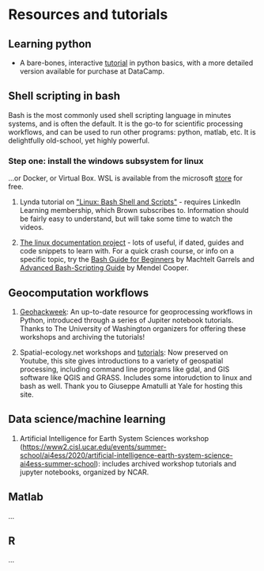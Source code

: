# Resources and tutorials

## Learning python
* A bare-bones, interactive [tutorial](https://www.learnpython.org/) in python basics, with a more detailed version available for purchase at DataCamp.

## Shell scripting in bash
Bash is the most commonly used shell scripting language in minutes systems, and is often the default.  It is the go-to for scientific processing workflows, and can be used to run other programs: python, matlab, etc. It is delightfully old-school, yet highly powerful.

### Step one: install the windows subsystem for linux
...or Docker, or Virtual Box. WSL is available from the microsoft [store](https://docs.microsoft.com/en-us/windows/wsl/install-win10) for free.

1. Lynda tutorial on ["Linux: Bash Shell and Scripts"](https://www.linkedin.com/learning/linux-bash-shell-and-scripts/) - requires LinkedIn Learning membership, which Brown subscribes to. Information should be fairly easy to understand, but will take some time to watch the videos.

2. [The linux documentation project](http://tldp.org/guides.html) - lots of useful, if dated, guides and code snippets to learn with. For a quick crash course, or info on a specific topic, try the [Bash Guide for Beginners](http://tldp.org/LDP/Bash-Beginners-Guide/html/index.html) by Machtelt Garrels and [Advanced Bash-Scripting Guide](http://tldp.org/LDP/abs/html/) by Mendel Cooper.

## Geocomputation workflows

1. [Geohackweek](https://geohackweek.github.io/): An up-to-date resource for geoprocessing workflows in Python, introduced through a series of Jupiter notebook tutorials. Thanks to The University of Washington organizers for offering these workshops and archiving the tutorials!

2. Spatial-ecology.net workshops and [tutorials](http://spatial-ecology.net/dokuwiki/doku.php): Now preserved on Youtube, this site gives introductions to a variety of geospatial processing, including command line programs like gdal, and GIS software like QGIS and GRASS. Includes some intorudction to linux and bash as well. Thank you to Giuseppe Amatulli at Yale for hosting this site.

## Data science/machine learning

1. Artificial Intelligence for Earth System Sciences workshop (https://www2.cisl.ucar.edu/events/summer-school/ai4ess/2020/artificial-intelligence-earth-system-science-ai4ess-summer-school): includes archived workshop tutorials and jupyter notebooks, organized by NCAR.

## Matlab
...

## R
...
